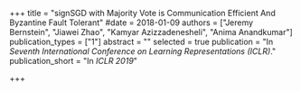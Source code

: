 +++
title = "signSGD with Majority Vote is Communication Efficient And Byzantine Fault Tolerant"
#date = 2018-01-09
authors = ["Jeremy Bernstein", "Jiawei Zhao", "Kamyar Azizzadenesheli", "Anima Anandkumar"]
publication_types = ["1"]
abstract = ""
selected = true
publication = "In *Seventh International Conference on Learning Representations (ICLR)*."
publication_short = "In *ICLR 2019*"

+++

